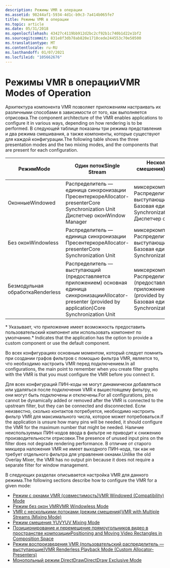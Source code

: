 ```yaml
---
description: Режимы VMR в операции
ms.assetid: 98244af1-5934-4d1c-b9c3-7a414b065fe7
title: Режимы VMR в операции
ms.topic: article
ms.date: 05/31/2018
ms.openlocfilehash: 43427c4119bb912d2bc2cf92b1c740b1d22e1bf2
ms.sourcegitcommit: 831e8f3db78ab820e1710cede244553c70e50500
ms.translationtype: MT
ms.contentlocale: ru-RU
ms.lasthandoff: 01/07/2021
ms.locfileid: "105662676"
---
```

# <a name="vmr-modes-of-operation"></a><span data-ttu-id="82bee-103">Режимы VMR в операции</span><span class="sxs-lookup"><span data-stu-id="82bee-103">VMR Modes of Operation</span></span>

<span data-ttu-id="82bee-104">Архитектура компонента VMR позволяет приложениям настраивать их различными способами в зависимости от того, как выполняется отрисовка.</span><span class="sxs-lookup"><span data-stu-id="82bee-104">The component architecture of the VMR enables applications to configure it in various ways, depending on how rendering is to be performed.</span></span> <span data-ttu-id="82bee-105">В следующей таблице показаны три режима представления и два режима смешивания, а также компоненты, которые существуют для каждой конфигурации.</span><span class="sxs-lookup"><span data-stu-id="82bee-105">The following table shows the three presentation modes and the two mixing modes, and the components that are present for each configuration.</span></span>



| <span data-ttu-id="82bee-106">Режим</span><span class="sxs-lookup"><span data-stu-id="82bee-106">Mode</span></span>       | <span data-ttu-id="82bee-107">Один поток</span><span class="sxs-lookup"><span data-stu-id="82bee-107">Single Stream</span></span>                                                                     | <span data-ttu-id="82bee-108">Несколько потоков (режим смешения)</span><span class="sxs-lookup"><span data-stu-id="82bee-108">Multiple Streams (Mixing Mode)</span></span>                                                                                             |
|------------|-----------------------------------------------------------------------------------|----------------------------------------------------------------------------------------------------------------------------|
| <span data-ttu-id="82bee-109">Оконные</span><span class="sxs-lookup"><span data-stu-id="82bee-109">Windowed</span></span>   | <span data-ttu-id="82bee-110">Распределитель — единица синхронизации Пресентеркоре</span><span class="sxs-lookup"><span data-stu-id="82bee-110">Allocator-presenterCore Synchronization Unit</span></span><br/> <span data-ttu-id="82bee-111">Диспетчер окон</span><span class="sxs-lookup"><span data-stu-id="82bee-111">Window Manager</span></span><br/> | <span data-ttu-id="82bee-112">миксеркомпоситор\*</span><span class="sxs-lookup"><span data-stu-id="82bee-112">MixerCompositor\*</span></span><br/> <span data-ttu-id="82bee-113">Распределитель-выступающий</span><span class="sxs-lookup"><span data-stu-id="82bee-113">Allocator-presenter</span></span><br/> <span data-ttu-id="82bee-114">Базовая единица синхронизации</span><span class="sxs-lookup"><span data-stu-id="82bee-114">Core Synchronization Unit</span></span><br/> <span data-ttu-id="82bee-115">Диспетчер окон</span><span class="sxs-lookup"><span data-stu-id="82bee-115">Window Manager</span></span><br/> |
| <span data-ttu-id="82bee-116">Без окон</span><span class="sxs-lookup"><span data-stu-id="82bee-116">Windowless</span></span> | <span data-ttu-id="82bee-117">Распределитель — единица синхронизации Пресентеркоре</span><span class="sxs-lookup"><span data-stu-id="82bee-117">Allocator-presenterCore Synchronization Unit</span></span><br/>                           | <span data-ttu-id="82bee-118">миксеркомпоситор\*</span><span class="sxs-lookup"><span data-stu-id="82bee-118">MixerCompositor\*</span></span><br/> <span data-ttu-id="82bee-119">Распределитель-выступающий</span><span class="sxs-lookup"><span data-stu-id="82bee-119">Allocator-presenter</span></span><br/> <span data-ttu-id="82bee-120">Базовая единица синхронизации</span><span class="sxs-lookup"><span data-stu-id="82bee-120">Core Synchronization Unit</span></span><br/>                           |
| <span data-ttu-id="82bee-121">Безмодульная обработка</span><span class="sxs-lookup"><span data-stu-id="82bee-121">Renderless</span></span> | <span data-ttu-id="82bee-122">Распределитель — выступающий (предоставляется приложением) основная единица синхронизации</span><span class="sxs-lookup"><span data-stu-id="82bee-122">Allocator-presenter (provided by application)Core Synchronization Unit</span></span><br/> | <span data-ttu-id="82bee-123">миксеркомпоситор\*</span><span class="sxs-lookup"><span data-stu-id="82bee-123">MixerCompositor\*</span></span><br/> <span data-ttu-id="82bee-124">Распределитель-выступающий (предоставляется приложением)</span><span class="sxs-lookup"><span data-stu-id="82bee-124">Allocator-presenter (provided by application)</span></span><br/> <span data-ttu-id="82bee-125">Базовая единица синхронизации</span><span class="sxs-lookup"><span data-stu-id="82bee-125">Core Synchronization Unit</span></span><br/> |



 

<span data-ttu-id="82bee-126">\* Указывает, что приложение имеет возможность предоставить пользовательский компонент или использовать компонент по умолчанию.</span><span class="sxs-lookup"><span data-stu-id="82bee-126">\* Indicates that the application has the option to provide a custom component or use the default component.</span></span>

<span data-ttu-id="82bee-127">Во всех конфигурациях основным моментом, который следует помнить при создании графов фильтров с помощью фильтра VMR, является то, что необходимо настроить VMR перед подключением.</span><span class="sxs-lookup"><span data-stu-id="82bee-127">In all configurations, the main point to remember when you create filter graphs with the VMR is that you must configure the VMR before you connect it.</span></span>

<span data-ttu-id="82bee-128">Для всех конфигураций ПИН-коды не могут динамически добавляться или удаляться после подключения VMR к вышестоящему фильтру, но они могут быть подключены и отключены.</span><span class="sxs-lookup"><span data-stu-id="82bee-128">For all configurations, pins cannot be dynamically added or removed after the VMR is connected to the upstream filter, but they can be connected and disconnected.</span></span> <span data-ttu-id="82bee-129">Если неизвестно, сколько контактов потребуется, необходимо настроить фильтр VMR для максимального числа, которое может потребоваться.</span><span class="sxs-lookup"><span data-stu-id="82bee-129">If the application is unsure how many pins will be needed, it should configure the VMR for the maximum number that might be needed.</span></span> <span data-ttu-id="82bee-130">Наличие неиспользуемых ПИН-кодов ввода в фильтре не приводит к снижению производительности отрисовки.</span><span class="sxs-lookup"><span data-stu-id="82bee-130">The presence of unused input pins on the filter does not degrade rendering performance.</span></span> <span data-ttu-id="82bee-131">В отличие от старого микшера наложения VMR не имеет выходного ПИН-кода, так как не требует отдельного фильтра для управления окнами.</span><span class="sxs-lookup"><span data-stu-id="82bee-131">Unlike the old Overlay Mixer, the VMR has no output pin because it does not require a separate filter for window management.</span></span>

<span data-ttu-id="82bee-132">В следующих разделах описывается настройка VMR для данного режима.</span><span class="sxs-lookup"><span data-stu-id="82bee-132">The following sections describe how to configure the VMR for a given mode:</span></span>

-   [<span data-ttu-id="82bee-133">Режим с окнами VMR (совместимость)</span><span class="sxs-lookup"><span data-stu-id="82bee-133">VMR Windowed (Compatibility) Mode</span></span>](vmr-windowed--compatibility--mode.md)
-   [<span data-ttu-id="82bee-134">Режим без окон VMR</span><span class="sxs-lookup"><span data-stu-id="82bee-134">VMR Windowless Mode</span></span>](vmr-windowless-mode.md)
-   [<span data-ttu-id="82bee-135">VMR с несколькими потоками (режим смешения)</span><span class="sxs-lookup"><span data-stu-id="82bee-135">VMR with Multiple Streams (Mixing Mode)</span></span>](vmr-with-multiple-streams--mixing-mode.md)
-   [<span data-ttu-id="82bee-136">Режим смешения YUV</span><span class="sxs-lookup"><span data-stu-id="82bee-136">YUV Mixing Mode</span></span>](yuv-mixing-mode.md)
-   [<span data-ttu-id="82bee-137">Позиционирование и перемещение прямоугольников видео в пространстве композиции</span><span class="sxs-lookup"><span data-stu-id="82bee-137">Positioning and Moving Video Rectangles in Composition Space</span></span>](positioning-and-moving-video-rectangles-in-composition-space.md)
-   [<span data-ttu-id="82bee-138">Режим воспроизведения VMR (пользовательский распределитель — выступающие)</span><span class="sxs-lookup"><span data-stu-id="82bee-138">VMR Renderless Playback Mode (Custom Allocator-Presenters)</span></span>](vmr-renderless-playback-mode--custom-allocator-presenters.md)
-   [<span data-ttu-id="82bee-139">Монопольный режим DirectDraw</span><span class="sxs-lookup"><span data-stu-id="82bee-139">DirectDraw Exclusive Mode</span></span>](directdraw-exclusive-mode.md)

 

 





